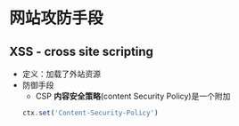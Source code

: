# 网站攻防手段

## XSS - cross site scripting
- 定义：加载了外站资源
- 防御手段
    - CSP **内容安全策略**(content Security Policy)是一个附加
    ```js
    ctx.set('Content-Security-Policy')
    ```




